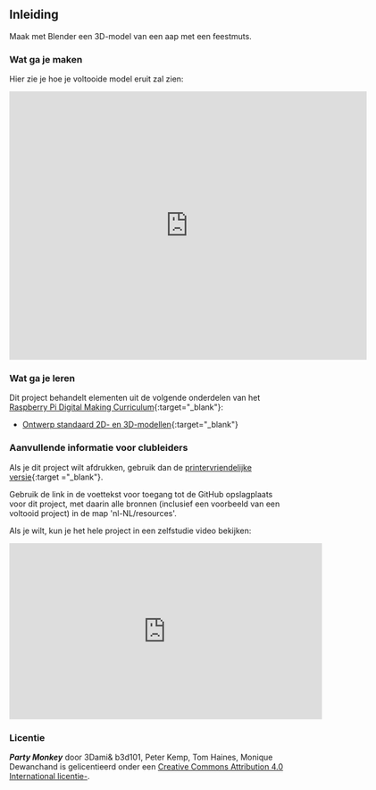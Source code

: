 ## Inleiding

Maak met Blender een 3D-model van een aap met een feestmuts.

### Wat ga je maken

Hier zie je hoe je voltooide model eruit zal zien:

<div class="sketchfab-embed-wrapper">
  <iframe width="640" height="480" src="https://sketchfab.com/models/11edaf9b8d1b4d62b5b30b28a292df71/embed" frameborder="0" allowvr allowfullscreen mozallowfullscreen="true" webkitallowfullscreen="true" onmousewheel=""></iframe>
</div>

### Wat ga je leren

Dit project behandelt elementen uit de volgende onderdelen van het [Raspberry Pi Digital Making Curriculum](http://rpf.io/curriculum){:target="_blank"}:

+ [Ontwerp standaard 2D- en 3D-modellen](https://curriculum.raspberrypi.org/design/creator/){:target="_blank"}

### Aanvullende informatie voor clubleiders

Als je dit project wilt afdrukken, gebruik dan de [printervriendelijke versie](https://projects.raspberrypi.org/nl-NL/projects/blender-party-monkey/print){:target ="_blank"}.

Gebruik de link in de voettekst voor toegang tot de GitHub opslagplaats voor dit project, met daarin alle bronnen (inclusief een voorbeeld van een voltooid project) in de map 'nl-NL/resources'.

Als je wilt, kun je het hele project in een zelfstudie video bekijken: 

<iframe width="560" height="315" src="https://www.youtube.com/embed/8TXPfOx8jNE?rel=0" frameborder="0" allowfullscreen></iframe> 

### Licentie

***Party Monkey*** door 3Dami& b3d101, Peter Kemp, Tom Haines, Monique Dewanchand is gelicentieerd onder een [Creative Commons Attribution 4.0 International licentie-](http://creativecommons.org/licenses/by-sa/4.0/).